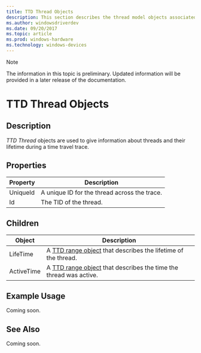 ```yaml
---
title: TTD Thread Objects
description: This section describes the thread model objects associated with time travel debugging.
ms.author: windowsdriverdev
ms.date: 09/20/2017
ms.topic: article
ms.prod: windows-hardware
ms.technology: windows-devices
---
```


> [!NOTE]
> The information in this topic is preliminary. Updated information will be provided in a later release of the documentation. 
>

# TTD Thread Objects
## Description
*TTD Thread* objects are used to give information about threads and their lifetime during a time travel trace.

## Properties
| Property | Description |
| --- | --- |
| UniqueId | A unique ID for the thread across the trace. |
| Id | The TID of the thread. |


## Children
| Object | Description |
| --- | --- |
| LifeTime | A [TTD range object](time-travel-debugging-range-objects.md) that describes the lifetime of the thread. |
| ActiveTime | A [TTD range object](time-travel-debugging-range-objects.md) that describes the time the thread was active. |

## Example Usage
Coming soon.

## See Also
Coming soon.